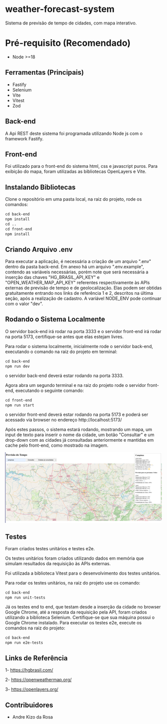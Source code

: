 # weather-forecast-system
Sistema de previsão de tempo de cidades, com mapa interativo.

# Pré-requisito (Recomendado) 
- Node >=18

## Ferramentas (Principais)
- Fastify
- Selenium
- Vite
- Vitest
- Zod


## Back-end
A Api REST deste sistema foi programada utilizando Node js com o framework Fastify.

## Front-end
Foi utilizado para o front-end do sistema html, css e javascript puros. Para exibição do mapa, foram utilizadas as bibliotecas OpenLayers e Vite.

## Instalando Bibliotecas
Clone o repositório em uma pasta local, na raiz do projeto, rode os comandos:
```
cd back-end
npm install
cd ..
cd front-end
npm install
```

## Criando Arquivo .env
Para executar a aplicação, é necessária a criação de um arquivo ".env" dentro da pasta back-end. Em anexo há um arquivo ".env.example", contendo as variáveis necessárias, porém note que será necessária a inserção das chaves "HG_BRASIL_API_KEY" e "OPEN_WEATHER_MAP_API_KEY" referentes respectivamente às APIs externas de previsão de tempo e de geolocalização. Elas podem ser obtidas gratuitamente entrando nos links de referência 1 e 2, descritos na última seção, após a realização de cadastro. A variável NODE_ENV pode continuar com o valor "dev".


## Rodando o Sistema Localmente
O servidor back-end irá rodar na porta 3333 e o servidor front-end irá rodar na porta 5173, certifique-se antes que elas estejam livres.

Para rodar o sistema localmente, inicialmente rode o servidor back-end, executando o comando na raiz do projeto em terminal:
```
cd back-end
npm run dev
```
o servidor back-end deverá estar rodando na porta 3333.

Agora abra um segundo terminal e na raiz do projeto rode o servidor front-end, executando o seguinte comando:
```
cd front-end
npm run start
```
o servidor front-end deverá estar rodando na porta 5173 e poderá ser acessado via browser no endereço http://localhost:5173/

Após estes passos, o sistema estará rodando, mostrando um mapa, um input de texto para inserir o nome da cidade, um botão "Consultar" e um drop-down com as cidades já consultadas anteriormente e mantidas em cache pelo front-end, como mostrado na imagem.

![System Interface](assets/example.png)

## Testes
Foram criados testes unitários e testes e2e.

Os testes unitários foram criados utilizando dados em memória que simulam resultados da requisição às APIs externas.

Foi utilizada a biblioteca Vitest para o desenvolvimento dos testes unitários.

Para rodar os testes unitários, na raiz do projeto use os comando:
```
cd back-end
npm run unit-tests
```

Já os testes end to end, que testam desde a inserção da cidade no browser Google Chrome, até a resposta da requisição pela API, foram criados utilizando a biblioteca Selenium. Certifique-se que sua máquina possui o Google Chrome instalado. Para executar os testes e2e, execute os comandos na raiz do projeto:

```
cd back-end
npm run e2e-tests
```


## Links de Referência
1- https://hgbrasil.com/

2- https://openweathermap.org/

3- https://openlayers.org/

## Contribuidores
* Andre Kizo da Rosa
